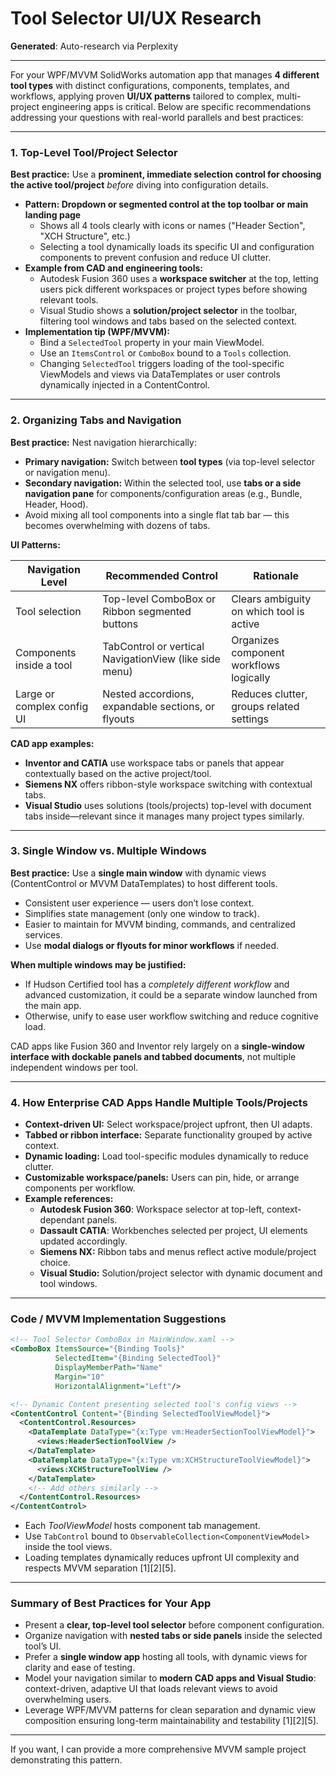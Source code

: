 # Tool Selector UI/UX Research

**Generated**: Auto-research via Perplexity

---

For your WPF/MVVM SolidWorks automation app that manages **4 different tool types** with distinct configurations, components, templates, and workflows, applying proven **UI/UX patterns** tailored to complex, multi-project engineering apps is critical. Below are specific recommendations addressing your questions with real-world parallels and best practices:

---

### 1. Top-Level Tool/Project Selector

**Best practice:** Use a **prominent, immediate selection control for choosing the active tool/project** *before* diving into configuration details.

- **Pattern: Dropdown or segmented control at the top toolbar or main landing page**
  - Shows all 4 tools clearly with icons or names ("Header Section", "XCH Structure", etc.)
  - Selecting a tool dynamically loads its specific UI and configuration components to prevent confusion and reduce UI clutter.
- **Example from CAD and engineering tools:**
  - Autodesk Fusion 360 uses a **workspace switcher** at the top, letting users pick different workspaces or project types before showing relevant tools.
  - Visual Studio shows a **solution/project selector** in the toolbar, filtering tool windows and tabs based on the selected context.
- **Implementation tip (WPF/MVVM):**
  - Bind a `SelectedTool` property in your main ViewModel.
  - Use an `ItemsControl` or `ComboBox` bound to a `Tools` collection.
  - Changing `SelectedTool` triggers loading of the tool-specific ViewModels and views via DataTemplates or user controls dynamically injected in a ContentControl.

---

### 2. Organizing Tabs and Navigation

**Best practice:** Nest navigation hierarchically:
  
- **Primary navigation:** Switch between **tool types** (via top-level selector or navigation menu).
- **Secondary navigation:** Within the selected tool, use **tabs or a side navigation pane** for components/configuration areas (e.g., Bundle, Header, Hood).
- Avoid mixing all tool components into a single flat tab bar — this becomes overwhelming with dozens of tabs.

**UI Patterns:**

| Navigation Level             | Recommended Control             | Rationale                                     |
|-----------------------------|--------------------------------|-----------------------------------------------|
| Tool selection              | Top-level ComboBox or Ribbon segmented buttons | Clears ambiguity on which tool is active      |
| Components inside a tool    | TabControl or vertical NavigationView (like side menu) | Organizes component workflows logically       |
| Large or complex config UI  | Nested accordions, expandable sections, or flyouts | Reduces clutter, groups related settings      |

**CAD app examples:**

- **Inventor and CATIA** use workspace tabs or panels that appear contextually based on the active project/tool.
- **Siemens NX** offers ribbon-style workspace switching with contextual tabs.
- **Visual Studio** uses solutions (tools/projects) top-level with document tabs inside—relevant since it manages many project types similarly.

---

### 3. Single Window vs. Multiple Windows

**Best practice:** Use a **single main window** with dynamic views (ContentControl or MVVM DataTemplates) to host different tools.

- Consistent user experience — users don’t lose context.
- Simplifies state management (only one window to track).
- Easier to maintain for MVVM binding, commands, and centralized services.
- Use **modal dialogs or flyouts for minor workflows** if needed.

**When multiple windows may be justified:**

- If Hudson Certified tool has a *completely different workflow* and advanced customization, it could be a separate window launched from the main app.
- Otherwise, unify to ease user workflow switching and reduce cognitive load.

CAD apps like Fusion 360 and Inventor rely largely on a **single-window interface with dockable panels and tabbed documents**, not multiple independent windows per tool.

---

### 4. How Enterprise CAD Apps Handle Multiple Tools/Projects

- **Context-driven UI:** Select workspace/project upfront, then UI adapts.
- **Tabbed or ribbon interface:** Separate functionality grouped by active context.
- **Dynamic loading:** Load tool-specific modules dynamically to reduce clutter.
- **Customizable workspace/panels:** Users can pin, hide, or arrange components per workflow.
- **Example references:**
  - **Autodesk Fusion 360**: Workspace selector at top-left, context-dependant panels.
  - **Dassault CATIA**: Workbenches selected per project, UI elements updated accordingly.
  - **Siemens NX:** Ribbon tabs and menus reflect active module/project choice.
  - **Visual Studio:** Solution/project selector with dynamic document and tool windows.

---

### Code / MVVM Implementation Suggestions

```xml
<!-- Tool Selector ComboBox in MainWindow.xaml -->
<ComboBox ItemsSource="{Binding Tools}"
          SelectedItem="{Binding SelectedTool}"
          DisplayMemberPath="Name"
          Margin="10"
          HorizontalAlignment="Left"/>

<!-- Dynamic Content presenting selected tool's config views -->
<ContentControl Content="{Binding SelectedToolViewModel}">
  <ContentControl.Resources>
    <DataTemplate DataType="{x:Type vm:HeaderSectionToolViewModel}">
      <views:HeaderSectionToolView />
    </DataTemplate>
    <DataTemplate DataType="{x:Type vm:XCHStructureToolViewModel}">
      <views:XCHStructureToolView />
    </DataTemplate>
    <!-- Add others similarly -->
  </ContentControl.Resources>
</ContentControl>
```

- Each *ToolViewModel* hosts component tab management.
- Use `TabControl` bound to `ObservableCollection<ComponentViewModel>` inside the tool views.
- Loading templates dynamically reduces upfront UI complexity and respects MVVM separation [1][2][5].

---

### Summary of Best Practices for Your App

- Present a **clear, top-level tool selector** before component configuration.
- Organize navigation with **nested tabs or side panels** inside the selected tool’s UI.
- Prefer a **single window app** hosting all tools, with dynamic views for clarity and ease of testing.
- Model your navigation similar to **modern CAD apps and Visual Studio**: context-driven, adaptive UI that loads relevant views to avoid overwhelming users.
- Leverage WPF/MVVM patterns for clean separation and dynamic view composition ensuring long-term maintainability and testability [1][2][5].

---

If you want, I can provide a more comprehensive MVVM sample project demonstrating this pattern.